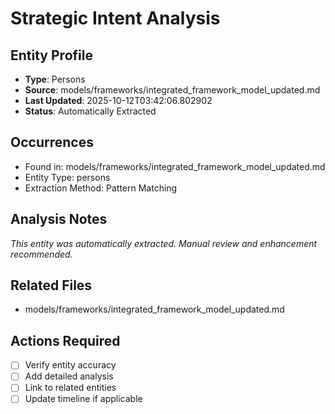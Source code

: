 # Strategic Intent Analysis

## Entity Profile
- **Type**: Persons
- **Source**: models/frameworks/integrated_framework_model_updated.md
- **Last Updated**: 2025-10-12T03:42:06.802902
- **Status**: Automatically Extracted

## Occurrences
- Found in: models/frameworks/integrated_framework_model_updated.md
- Entity Type: persons
- Extraction Method: Pattern Matching

## Analysis Notes
*This entity was automatically extracted. Manual review and enhancement recommended.*

## Related Files
- models/frameworks/integrated_framework_model_updated.md

## Actions Required
- [ ] Verify entity accuracy
- [ ] Add detailed analysis
- [ ] Link to related entities
- [ ] Update timeline if applicable
